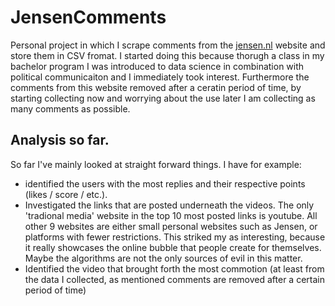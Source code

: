 # JensenComments
Personal project in which I scrape comments from the [jensen.nl](https://jensen.nl/) website and store them in CSV fromat.
I started doing this because thorugh a class in my bachelor program I was introduced to data science in combination with political communicaiton and I immediately took interest. Furthermore the comments from this website removed after a ceratin period of time, by starting collecting now and worrying about the use later I am collecting as many comments as possible.

## Analysis so far.
So far I've mainly looked at straight forward things. I have for example:
* identified the users with the most replies and their respective points (likes / score / etc.).
* Investigated the links that are posted underneath the videos. The only 'tradional media' website in the top 10 most posted links is youtube. All other 9 websites are either small personal websites such as Jensen, or platforms with fewer restrictions. This striked my as interesting, because it really showcases the online bubble that people create for themselves. Maybe the algorithms are not the only sources of evil in this matter.
* Identified the video that brought forth the most commotion (at least from the data I collected, as mentioned comments are removed after a certain period of time)
